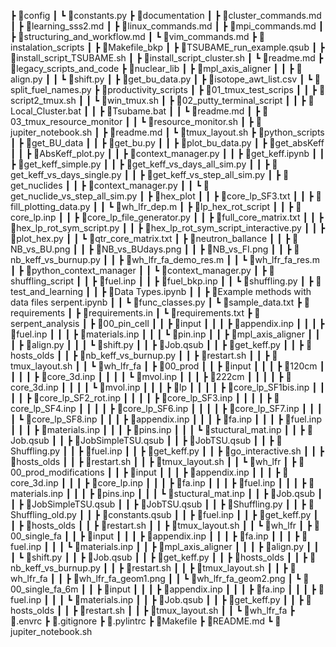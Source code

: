 ┣ 📂config
 ┃ ┗ 📜constants.py
 ┣ 📂documentation
 ┃ ┣ 📜cluster_commands.md
 ┃ ┣ 📜learning_sss2.md
 ┃ ┣ 📜linux_commands.md
 ┃ ┣ 📜mpi_commands.md
 ┃ ┣ 📜structuring_and_workflow.md
 ┃ ┗ 📜vim_commands.md
 ┣ 📂instalation_scripts
 ┃ ┣ 📜Makefile_bkp
 ┃ ┣ 📜TSUBAME_run_example.qsub
 ┃ ┣ 📜install_script_TSUBAME.sh
 ┃ ┣ 📜install_script_cluster.sh
 ┃ ┗ 📜readme.md
 ┣ 📂legacy_scripts_and_code
 ┣ 📂nuclear_lib
 ┃ ┣ 📂mpl_axis_aligner
 ┃ ┃ ┣ 📜align.py
 ┃ ┃ ┗ 📜shift.py
 ┃ ┣ 📜get_bu_data.py
 ┃ ┣ 📜isotope_awt_list.csv
 ┃ ┗ 📜split_fuel_names.py
 ┣ 📂productivity_scripts
 ┃ ┣ 📂01_tmux_test_scrips
 ┃ ┃ ┣ 📜script2_tmux.sh
 ┃ ┃ ┗ 📜win_tmux.sh
 ┃ ┣ 📂02_putty_terminal_script
 ┃ ┃ ┣ 📜Local_Cluster.bat
 ┃ ┃ ┣ 📜Tsubame.bat
 ┃ ┃ ┗ 📜readme.md
 ┃ ┣ 📂03_tmux_resource_monitor
 ┃ ┃ ┗ 📜resource_monitor.sh
 ┃ ┣ 📜jupiter_notebook.sh
 ┃ ┣ 📜readme.md
 ┃ ┗ 📜tmux_layout.sh
 ┣ 📂python_scripts
 ┃ ┣ 📂get_BU_data
 ┃ ┃ ┣ 📜get_bu.py
 ┃ ┃ ┣ 📜plot_bu_data.py
 ┃ ┣ 📂get_absKeff
 ┃ ┃ ┣ 📜AbsKeff_plot.py
 ┃ ┃ ┣ 📜context_manager.py
 ┃ ┃ ┣ 📜get_keff.ipynb
 ┃ ┃ ┣ 📜get_keff_simple.py
 ┃ ┃ ┣ 📜get_keff_vs_days_all_sim.py
 ┃ ┃ ┣ 📜get_keff_vs_days_single.py
 ┃ ┃ ┣ 📜get_keff_vs_step_all_sim.py
 ┃ ┣ 📂get_nuclides
 ┃ ┃ ┣ 📜context_manager.py
 ┃ ┃ ┗ 📜get_nuclide_vs_step_all_sim.py
 ┃ ┣ 📂hex_plot
 ┃ ┃ ┣ 📜core_lp_SF3.txt
 ┃ ┃ ┣ 📜fill_plotting_data.py
 ┃ ┃ ┗ 📜wh_lfr_dep.m
 ┃ ┣ 📂lp_hex_rot_script
 ┃ ┃ ┣ 📜core_lp.inp
 ┃ ┃ ┣ 📜core_lp_file_generator.py
 ┃ ┃ ┣ 📜full_core_matrix.txt
 ┃ ┃ ┣ 📜hex_lp_rot_sym_script.py
 ┃ ┃ ┣ 📜hex_lp_rot_sym_script_interactive.py
 ┃ ┃ ┣ 📜plot_hex.py
 ┃ ┃ ┗ 📜qtr_core_matrix.txt
 ┃ ┣ 📂neutron_ballance
 ┃ ┃ ┣ 📜NB_vs_BU.png
 ┃ ┃ ┣ 📜NB_vs_BUdays.png
 ┃ ┃ ┣ 📜NB_vs_FI.png
 ┃ ┃ ┣ 📜nb_keff_vs_burnup.py
 ┃ ┃ ┣ 📜wh_lfr_fa_demo_res.m
 ┃ ┃ ┗ 📜wh_lfr_fa_res.m
 ┃ ┣ 📂python_context_manager
 ┃ ┃ ┗ 📜context_manager.py
 ┃ ┣ 📂shuffling_script
 ┃ ┃ ┣ 📜fuel.inp
 ┃ ┃ ┣ 📜fuel_bkp.inp
 ┃ ┃ ┗ 📜shuffling.py
 ┃ ┣ 📂test_and_learning
 ┃ ┃ ┣ 📜Data Types.ipynb
 ┃ ┃ ┣ 📜Example methods with data files serpent.ipynb
 ┃ ┃ ┗ 📜func_classes.py
 ┃ ┗ 📜sample_data.txt
 ┣ 📂requirements
 ┃ ┣ 📜requirements.in
 ┃ ┗ 📜requirements.txt
 ┣ 📂serpent_analysis
 ┃ ┣ 📂00_pin_cell
 ┃ ┃ ┣ 📂input
 ┃ ┃ ┃ ┣ 📜appendix.inp
 ┃ ┃ ┃ ┣ 📜fuel.inp
 ┃ ┃ ┃ ┣ 📜materials.inp
 ┃ ┃ ┃ ┗ 📜pin.inp
 ┃ ┃ ┣ 📂mpl_axis_aligner
 ┃ ┃ ┃ ┣ 📜align.py
 ┃ ┃ ┃ ┗ 📜shift.py
 ┃ ┃ ┣ 📜Job.qsub
 ┃ ┃ ┣ 📜get_keff.py
 ┃ ┃ ┣ 📜hosts_olds
 ┃ ┃ ┣ 📜nb_keff_vs_burnup.py
 ┃ ┃ ┣ 📜restart.sh
 ┃ ┃ ┣ 📜tmux_layout.sh
 ┃ ┃ ┗ 📜wh_lfr_fa
 ┃ ┣ 📂00_prod
 ┃ ┃ ┣ 📂input
 ┃ ┃ ┃ ┣ 📂120cm
 ┃ ┃ ┃ ┃ ┣ 📜core_3d.inp
 ┃ ┃ ┃ ┃ ┗ 📜mvol.inp
 ┃ ┃ ┃ ┣ 📂222cm
 ┃ ┃ ┃ ┃ ┣ 📜core_3d.inp
 ┃ ┃ ┃ ┃ ┗ 📜mvol.inp
 ┃ ┃ ┃ ┣ 📂lp
 ┃ ┃ ┃ ┃ ┣ 📜core_lp_SF1bis.inp
 ┃ ┃ ┃ ┃ ┣ 📜core_lp_SF2_rot.inp
 ┃ ┃ ┃ ┃ ┣ 📜core_lp_SF3.inp
 ┃ ┃ ┃ ┃ ┣ 📜core_lp_SF4.inp
 ┃ ┃ ┃ ┃ ┣ 📜core_lp_SF6.inp
 ┃ ┃ ┃ ┃ ┣ 📜core_lp_SF7.inp
 ┃ ┃ ┃ ┃ ┗ 📜core_lp_SF8.inp
 ┃ ┃ ┃ ┣ 📜appendix.inp
 ┃ ┃ ┃ ┣ 📜fa.inp
 ┃ ┃ ┃ ┣ 📜fuel.inp
 ┃ ┃ ┃ ┣ 📜materials.inp
 ┃ ┃ ┃ ┣ 📜pins.inp
 ┃ ┃ ┃ ┗ 📜stuctural_mat.inp
 ┃ ┃ ┣ 📜Job.qsub
 ┃ ┃ ┣ 📜JobSimpleTSU.qsub
 ┃ ┃ ┣ 📜JobTSU.qsub
 ┃ ┃ ┣ 📜Shuffling.py
 ┃ ┃ ┣ 📜fuel.inp
 ┃ ┃ ┣ 📜get_keff.py
 ┃ ┃ ┣ 📜go_interactive.sh
 ┃ ┃ ┣ 📜hosts_olds
 ┃ ┃ ┣ 📜restart.sh
 ┃ ┃ ┣ 📜tmux_layout.sh
 ┃ ┃ ┗ 📜wh_lfr
 ┃ ┣ 📂00_prod_modifications
 ┃ ┃ ┣ 📂input
 ┃ ┃ ┃ ┣ 📜appendix.inp
 ┃ ┃ ┃ ┣ 📜core_3d.inp
 ┃ ┃ ┃ ┣ 📜core_lp.inp
 ┃ ┃ ┃ ┣ 📜fa.inp
 ┃ ┃ ┃ ┣ 📜fuel.inp
 ┃ ┃ ┃ ┣ 📜materials.inp
 ┃ ┃ ┃ ┣ 📜pins.inp
 ┃ ┃ ┃ ┗ 📜stuctural_mat.inp
 ┃ ┃ ┣ 📜Job.qsub
 ┃ ┃ ┣ 📜JobSimpleTSU.qsub
 ┃ ┃ ┣ 📜JobTSU.qsub
 ┃ ┃ ┣ 📜Shuffling.py
 ┃ ┃ ┣ 📜Shuffling_old.py
 ┃ ┃ ┣ 📜constants.qsub
 ┃ ┃ ┣ 📜fuel.inp
 ┃ ┃ ┣ 📜get_keff.py
 ┃ ┃ ┣ 📜hosts_olds
 ┃ ┃ ┣ 📜restart.sh
 ┃ ┃ ┣ 📜tmux_layout.sh
 ┃ ┃ ┗ 📜wh_lfr
 ┃ ┣ 📂00_single_fa
 ┃ ┃ ┣ 📂input
 ┃ ┃ ┃ ┣ 📜appendix.inp
 ┃ ┃ ┃ ┣ 📜fa.inp
 ┃ ┃ ┃ ┣ 📜fuel.inp
 ┃ ┃ ┃ ┗ 📜materials.inp
 ┃ ┃ ┣ 📂mpl_axis_aligner
 ┃ ┃ ┃ ┣ 📜align.py
 ┃ ┃ ┃ ┗ 📜shift.py
 ┃ ┃ ┣ 📜Job.qsub
 ┃ ┃ ┣ 📜get_keff.py
 ┃ ┃ ┣ 📜hosts_olds
 ┃ ┃ ┣ 📜nb_keff_vs_burnup.py
 ┃ ┃ ┣ 📜restart.sh
 ┃ ┃ ┣ 📜tmux_layout.sh
 ┃ ┃ ┣ 📜wh_lfr_fa
 ┃ ┃ ┣ 📜wh_lfr_fa_geom1.png
 ┃ ┃ ┗ 📜wh_lfr_fa_geom2.png
 ┃ ┗ 📂00_single_fa_6m
 ┃ ┃ ┣ 📂input
 ┃ ┃ ┃ ┣ 📜appendix.inp
 ┃ ┃ ┃ ┣ 📜fa.inp
 ┃ ┃ ┃ ┣ 📜fuel.inp
 ┃ ┃ ┃ ┗ 📜materials.inp
 ┃ ┃ ┣ 📜Job.qsub
 ┃ ┃ ┣ 📜get_keff.py
 ┃ ┃ ┣ 📜hosts_olds
 ┃ ┃ ┣ 📜restart.sh
 ┃ ┃ ┣ 📜tmux_layout.sh
 ┃ ┃ ┗ 📜wh_lfr_fa
 ┣ 📜.envrc
 ┣ 📜.gitignore
 ┣ 📜.pylintrc
 ┣ 📜Makefile
 ┣ 📜README.md
 ┗ 📜jupiter_notebook.sh